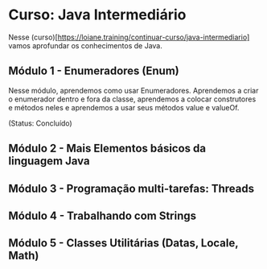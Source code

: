 # Curso: Java Intermediário

Nesse (curso)[https://loiane.training/continuar-curso/java-intermediario] vamos aprofundar os conhecimentos de Java.

## Módulo 1 - Enumeradores (Enum)

Nesse módulo, aprendemos como usar Enumeradores. Aprendemos a criar o enumerador dentro e fora da classe, aprendemos a colocar construtores e métodos neles e aprendemos a usar seus métodos value e valueOf.

(Status: Concluído)

## Módulo 2 - Mais Elementos básicos da linguagem Java

## Módulo 3 - Programação multi-tarefas: Threads

## Módulo 4 - Trabalhando com Strings 

## Módulo 5 - Classes Utilitárias (Datas, Locale, Math)